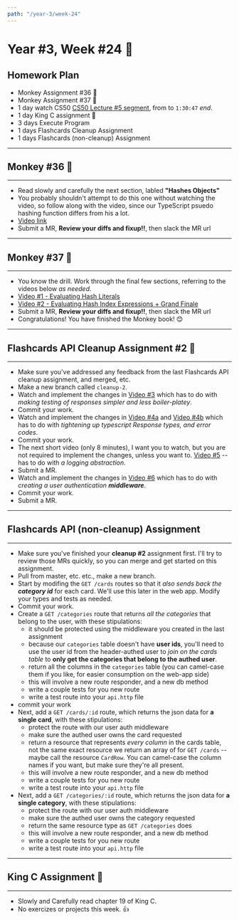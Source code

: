```yaml
---
path: "/year-3/week-24"
---
```


# Year #3, Week #24 🥋

## Homework Plan

- Monkey Assignment #36 🐒
- Monkey Assignment #37 🐒
- 1 day watch CS50
  [CS50 Lecture #5 segment](https://htc-viewer.netlify.app/?id=4IrUAqYKjIA),
  from to `1:30:47` _end_.
- 1 day King C assignment 👑
- 3 days Execute Program
- 1 days Flashcards Cleanup Assignment
- 1 days Flashcards (non-cleanup) Assignment

---

## Monkey #36 🐒

---

- Read slowly and carefully the next section, labled **"Hashes Objects"**
- You probably shouldn't attempt to do this one without watching the video, so
  follow along with the video, since our TypeScript psuedo hashing function
  differs from his a lot.
- [Video link](https://flp-assets.nyc3.digitaloceanspaces.com/storage/htc-videos/monkey/46--4.5-object-hash-keys.mp4)
- Submit a MR, **Review your diffs and fixup!!**, then slack the MR url

---

## Monkey #37 🐒

---

- You know the drill. Work through the final few sections, referring to the
  videos below _as needed_.
- [Video #1 - Evaluating Hash Literals](https://flp-assets.nyc3.digitaloceanspaces.com/storage/htc-videos/monkey/47--4.5-eval-hashes.mp4)
- [Video #2 - Evaluating Hash Index Expressions + Grand Finale](https://flp-assets.nyc3.digitaloceanspaces.com/storage/htc-videos/monkey/48--4.5-eval-hash-index-puts.mp4)
- Submit a MR, **Review your diffs and fixup!!**, then slack the MR url
- Congratulations! You have finished the Monkey book! 😊

---

## Flashcards API Cleanup Assignment #2 🧼

---

- Make sure you've addressed any feedback from the last Flashcards API cleanup
  assignment, and merged, etc.
- Make a new branch called `cleanup-2`.
- Watch and implement the changes in
  [Video #3](https://flp-assets.nyc3.digitaloceanspaces.com/storage/htc-videos/flashcards/25--cleanup-response-mock-helpers.mp4)
  which has to do with _making testing of responses simpler and less
  boiler-platey_.
- Commit your work.
- Watch and implement the changes in
  [Video #4a](https://flp-assets.nyc3.digitaloceanspaces.com/storage/htc-videos/flashcards/26--cleanup-response-type-pt1.mp4)
  and
  [Video #4b](https://flp-assets.nyc3.digitaloceanspaces.com/storage/htc-videos/flashcards/27--cleanup-response-type-pt2.mp4)
  which has to do with _tightening up typescript Response types, and error
  codes_.
- Commit your work.
- The next short video (only 8 minutes), I want you to watch, but you are not
  required to implement the changes, unless you want to.
  [Video #5](https://flp-assets.nyc3.digitaloceanspaces.com/storage/htc-videos/flashcards/28--cleanup-logging.mp4)
  -- has to do with _a logging abstraction_.
- Submit a MR.
- Watch and implement the changes in
  [Video #6](https://flp-assets.nyc3.digitaloceanspaces.com/storage/htc-videos/flashcards/29--cleanup-middleware.mp4)
  which has to do with _creating a user authentication **middleware**_.
- Commit your work.
- Submit a MR.

---

## Flashcards API (non-cleanup) Assignment

---

- Make sure you've finished your **cleanup #2** assignment first. I'll try to
  review those MRs quickly, so you can merge and get started on this assignment.
- Pull from master, etc. etc., make a new branch.
- Start by modifing the `GET /cards` routes so that it _also sends back the
  **category id**_ for each card. We'll use this later in the web app. Modify
  your types and tests as needed.
- Commit your work.
- Create a `GET /categories` route that returns _all the categories_ that belong
  to the user, with these stipulations:
  - it should be protected using the middleware you created in the last
    assignment
  - because our `categories` table doesn't have **user ids**, you'll need to use
    the user id from the header-authed user to _join on the cards table_ to
    **only get the categories that belong to the authed user**.
  - return all the columns in the `categories` table (you can camel-case them if
    you like, for easier consumption on the web-app side)
  - this will involve a new route responder, and a new db method
  - write a couple tests for you new route
  - write a test route into your `api.http` file
- commit your work
- Next, add a `GET /cards/:id` route, which returns the json data for **a single
  card**, with these stipulations:
  - protect the route with our user auth middleware
  - make sure the authed user owns the card requested
  - return a resource that represents _every column_ in the cards table, not the
    same exact resource we return an array of for `GET /cards` -- maybe call the
    resource `CardRow`. You can camel-case the column names if you want, but
    make sure they're all present.
  - this will involve a new route responder, and a new db method
  - write a couple tests for you new route
  - write a test route into your `api.http` file
- Next, add a `GET /categories/:id` route, which returns the json data for **a
  single category**, with these stipulations:
  - protect the route with our user auth middleware
  - make sure the authed user owns the category requested
  - return the same resource type as `GET /categories` does
  - this will involve a new route responder, and a new db method
  - write a couple tests for you new route
  - write a test route into your `api.http` file

---

## King C Assignment 👑

---

- Slowly and Carefully read chapter 19 of King C.
- No exercizes or projects this week. 👍
